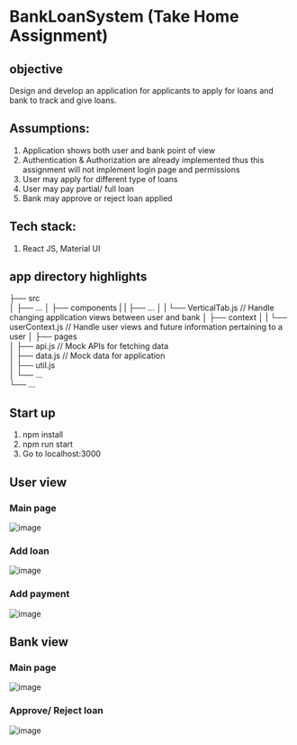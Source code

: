 # BankLoanSystem (Take Home Assignment)

## objective 
Design and develop an application for applicants to apply for loans and bank to track and give loans. 

## Assumptions:
1. Application shows both user and bank point of view
2. Authentication & Authorization are already implemented thus this assignment will not implement login page and permissions
3. User may apply for different type of loans
4. User may pay partial/ full loan
5. Bank may approve or reject loan applied

## Tech stack:
1. React JS, Material UI

## app directory highlights
├── src  
│   ├── ...
│   ├── components 
|   |   ├── ...
│   |   └── VerticalTab.js   // Handle changing application views between user and bank
│   ├── context 
│   |   └── userContext.js   // Handle user views and future information pertaining to a user
│   ├── pages           
│   ├── api.js              // Mock APIs for fetching data     
│   ├── data.js             // Mock data for application  
│   ├── util.js            
│   └── ...                 
└── ...

## Start up
1. npm install
2. npm run start
3. Go to localhost:3000
 
## User view
### Main page
![image](https://github.com/BrendonLau/BankLoanSystem/assets/66625773/42d44cd0-500f-4d06-aa24-db830d691e49)
### Add loan
![image](https://github.com/BrendonLau/BankLoanSystem/assets/66625773/4b6199b6-858b-43bd-999c-8e16e434d608)
### Add payment
![image](https://github.com/BrendonLau/BankLoanSystem/assets/66625773/9f8f1128-9d76-42d1-a2c1-0db78d9d83ba)

## Bank view
### Main page
![image](https://github.com/BrendonLau/BankLoanSystem/assets/66625773/5d537d19-7536-4106-8e2d-a74ce0031890)
### Approve/ Reject loan
![image](https://github.com/BrendonLau/BankLoanSystem/assets/66625773/ec7c50d2-3c06-43a3-b9ea-a954bd121953)






